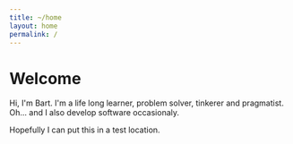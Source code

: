 ```yaml
---
title: ~/home
layout: home
permalink: /
---
```

# Welcome

Hi, I'm Bart. I'm a life long learner, problem solver, tinkerer and
pragmatist. Oh... and I also develop software occasionaly.

Hopefully I can put this in a test location.
